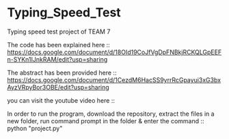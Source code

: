 # Typing_Speed_Test
Typing speed test project of TEAM 7

The code has been explained here :: https://docs.google.com/document/d/18OId19CoJfVgDpFNBkjRCKQLGpEEFn-SYKn1IJnkRAM/edit?usp=sharing

The abstract has been provided here :: https://docs.google.com/document/d/1CezdM6HacSS9yrrRcGpayui3xG3bxAyzVRpyBor3OBE/edit?usp=sharing

you can visit the youtube video here :: 

In order to run the program, download the repository, extract the files in a new folder, run command prompt in the folder & enter the command :: python "project.py"
